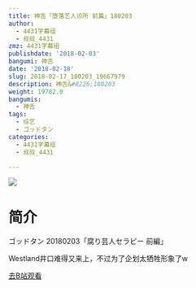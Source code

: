 ```yaml
---
title: 神舌「堕落艺人诊所 前篇」180203
author:
  - 4431字幕组
  - 叔叔_4431
zmz: 4431字幕组
publishdate: '2018-02-03'
bangumi: 神舌
date: '2018-02-18'
slug: 2018-02-17_180203_19667979
description: 神舌&#8226;180203
weight: 19782.0
bangumis:
  - 神舌
tags:
  - 综艺
  - ゴッドタン
categories:
  - 4431字幕组
  - 叔叔_4431

---
```

![](NA)
# 简介  
ゴッドタン 20180203「腐り芸人セラピー 前編」

Westland井口难得又来上，不过为了企划太牺牲形象了w  

[去B站观看](https://www.bilibili.com/video/av19667979/)
 
